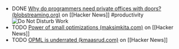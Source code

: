 - DONE [Why do programmers need private offices with doors? (blobstreaming.org)](https://news.ycombinator.com/item?id=39204775) on [[Hacker News]] #productivity
  <img src="https://web.archive.org/web/20141031102800im_/http://d2b96ra3bt6d2m.cloudfront.net/unsafe/https://www.filepicker.io/api/file/0QXc5MDgTP2lBdaj8EZU" alt="Do Not Disturb Work" class="article-cover invert" />
- TODO [Power of small optimizations (maksimkita.com)](https://news.ycombinator.com/item?id=39318571) on [[Hacker News]]
- TODO [OPML is underrated (kmaasrud.com)](https://news.ycombinator.com/item?id=39324847) on [[Hacker News]]
